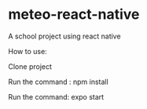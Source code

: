 # meteo-react-native
A school project using react native


How to use:

Clone project

Run the command : npm install

Run the command: expo start
